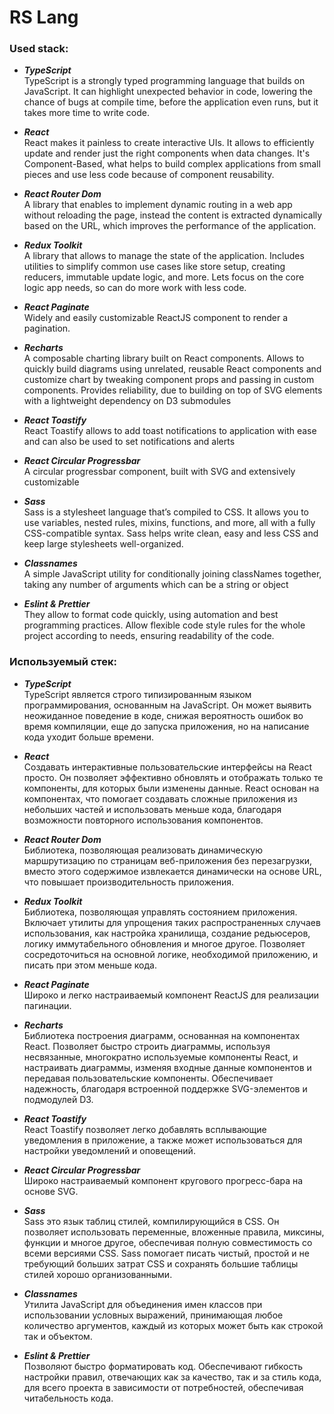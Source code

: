 # RS Lang

### **Used stack**:

* ***TypeScript***  
TypeScript is a strongly typed programming language that builds on JavaScript. It can highlight unexpected behavior in code, lowering the chance of bugs at compile time, before the application even runs, but it takes more time to write code.

* ***React***  
React makes it painless to create interactive UIs. It allows to efficiently update and render just the right components when data changes. It's Component-Based, what helps to build complex applications from small pieces and use less code because of component reusability.

* ***React Router Dom***  
A library that enables to implement dynamic routing in a web app without reloading the page, instead the content is extracted dynamically based on the URL, which improves the performance of the application.

* ***Redux Toolkit***  
A library that allows to manage the state of the application. Includes utilities to simplify common use cases like store setup, creating reducers, immutable update logic, and more. Lets focus on the core logic app needs, so can do more work with less code.

* ***React Paginate***  
Widely and easily customizable ReactJS component to render a pagination.

* ***Recharts***  
A composable charting library built on React components. Allows to quickly build diagrams using unrelated, reusable React components and customize chart by tweaking component props and passing in custom components. Provides reliability, due to
building on top of SVG elements with a lightweight dependency on D3 submodules

* ***React Toastify***  
React Toastify allows to add toast notifications to application with ease and can also be used to set notifications and alerts

* ***React Circular Progressbar***  
A circular progressbar component, built with SVG and extensively customizable

* ***Sass***  
Sass is a stylesheet language that’s compiled to CSS. It allows you to use variables, nested rules, mixins, functions, and more, all with a fully CSS-compatible syntax. Sass helps write clean, easy and less CSS and keep large stylesheets well-organized.

* ***Classnames***  
A simple JavaScript utility for conditionally joining classNames together, taking any number of arguments which can be a string or object

* ***Eslint & Prettier***  
They allow to format code quickly, using automation and best programming practices. Allow flexible code style rules for the whole project according to needs, ensuring readability of the code.

### **Используемый стек**:

* ***TypeScript***  
TypeScript является строго типизированным языком программирования, основанным на JavaScript. Он может выявить неожиданное поведение в коде, снижая вероятность ошибок во время компиляции, еще до запуска приложения, но на написание кода уходит больше времени.

* ***React***  
Создавать интерактивные пользовательские интерфейсы на React просто. Он позволяет эффективно обновлять и отображать только те компоненты, для которых были изменены данные. React основан на компонентах, что помогает создавать сложные приложения из небольших частей и использовать меньше кода, благодаря возможности повторного использования компонентов.

* ***React Router Dom***  
Библиотека, позволяющая реализовать динамическую маршрутизацию по страницам веб-приложения без перезагрузки, вместо этого содержимое извлекается динамически на основе URL, что повышает производительность приложения.

* ***Redux Toolkit***  
Библиотека, позволяющая управлять состоянием приложения. Включает утилиты для упрощения таких распространенных случаев использования, как настройка хранилища, создание редьюсеров, логику иммутабельного обновления и многое другое. Позволяет сосредоточиться на основной логике, необходимой приложению, и писать при этом меньше кода.

* ***React Paginate***  
Широко и легко настраиваемый компонент ReactJS для реализации пагинации.

* ***Recharts***  
Библиотека построения диаграмм, основанная на компонентах React. Позволяет быстро строить диаграммы, используя несвязанные, многократно используемые компоненты React, и настраивать диаграммы, изменяя входные данные компонентов и передавая пользовательские компоненты. Обеспечивает надежность, благодаря встроенной поддержке SVG-элементов и подмодулей D3.

* ***React Toastify***  
React Toastify позволяет легко добавлять всплывающие уведомления в приложение, а также может использоваться для настройки уведомлений и оповещений.

* ***React Circular Progressbar***  
Широко настраиваемый компонент кругового прогресс-бара на основе SVG.

* ***Sass***  
Sass это язык таблиц стилей, компилирующийся в CSS. Он позволяет использовать переменные, вложенные правила, миксины, функции и многое другое, обеспечивая полную совместимость со всеми версиями CSS. Sass помогает писать чистый, простой и не требующий больших затрат CSS и сохранять большие таблицы стилей хорошо организованными.

* ***Classnames***  
Утилита JavaScript для объединения имен классов при использовании условных выражений, принимающая любое количество аргументов, каждый из которых может быть как строкой так и объектом.

* ***Eslint & Prettier***  
Позволяют быстро форматировать код. Обеспечивают гибкость настройки правил, отвечающих как за качество, так и за стиль кода, для всего проекта в зависимости от потребностей, обеспечивая читабельность кода.
